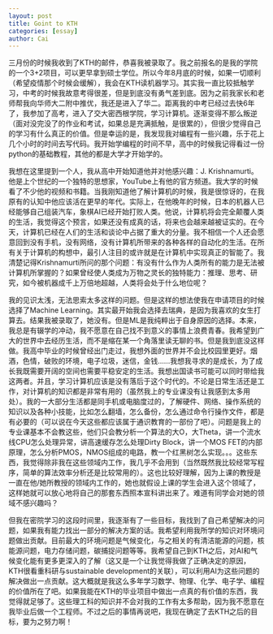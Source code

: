 ```yaml
---
layout: post
title: Goint to KTH
categories: [essay]
author: Cai
---
```


三月份的时候我收到了KTH的邮件，恭喜我被录取了。我之前报名的是我的学院的一个3+2项目，可以更早拿到硕士学位。所以今年8月底的时候，如果一切顺利（希望疫情那个时候会缓解），我会在KTH读机器学习。其实我一直比较抵触学习，中考的时候我故意考得很差，但是到底没有勇气差到底。因为之前我家长和老师帮我向华师大二附中推优，我还是进入了华二。距离我的中考已经过去快6年了，我参加了高考，进入了交大密西根学院，学习计算机。逐渐变得不那么叛逆（面对没完没了的作业和考试，如果总是充满抵触，是很累的），但很少觉得自己的学习有什么真正的价值。但是幸运的是，我发现我对编程有一些兴趣，乐于花上几个小时的时间去写代码。我开始学编程的时间不早，高中的时候我记得看过一份python的基础教程，其他的都是大学才开始学的。

我想在这里提到一个人，我从高中开始知道他并对他感兴趣：J. Krishnamurti。他是上个世纪的一个独特的思想家，YouTube上有他的官方频道。我大学的时候看了不少他的视频和书籍。当我刚知道他了解计算机的时候，我是很惊讶的，在我原有的认知中他应该活在更早的年代。实际上，在他晚年的时候，日本的机器人已经能够自己组装汽车，象棋AI已经开始打败人类。他说，计算机将会完全颠覆人类的生活，我觉得这个预言，如果还没有成真的话，将来也会越来越被证实的。在今天，计算机已经在人们的生活和谈论中占据了重大的分量。我不相信一个人还会愿意回到没有手机，没有网络，没有计算机所带来的各种各样的自动化的生活。在所有关于计算机的构想中，最引人注目的或许就是在计算机中实现真正的智能了。我清楚记得Krishnamurti所问的那个问题：有没有什么作为人类所有的能力是无法被计算机所掌握的？如果曾经使人类成为万物之灵长的独特能力：推理、思考、研究，如今被机器成千上万倍地超越，人类将会处于什么地位呢？

我的见识太浅，无法思索太多这样的问题。但是这样的想法使我在申请项目的时候选择了Machine Learning。其实最开始我会选择去瑞典，是因为我喜欢的女生打算去。结果我被录取了，她没有。但是ML是我纯粹出于自身原因的选择。本来，我总是有辍学的冲动，我不愿意在自己找不到意义的事情上浪费青春。我希望到广大的世界中去经历生活，而不是缩在某一个角落里读无聊的书。但是我到底没这样做。我高中毕业的时候曾经出门走过，我想外面的世界并不会比校园里更好。烟酒，色情，破败的环境，电子垃圾，迷信，金钱……我想我寻求的是成长，为了成长我既需要开阔的空间也需要平稳安定的生活。我想出国读书可能可以同时带给我这两者。并且，学习计算机应该是没有落后于这个时代的。不论是日常生活还是工作，对计算机的知识都是非常有用的（虽然我上的专业课没有让我感到太多用处）。我的一大部分生活都是同手机或电脑度过的，了解硬件、网络、操作系统的知识以及各种小技能，比如怎么翻墙，怎么备份，怎么通过命令行操作文件，都是有必要的（可以说在今天这些都应该属于通识教育的一部份了吧）。问题是我上的专业课基本不会教这些，他们只会教分析一个算法的大O，大Theta，讲一个流水线CPU怎么处理异常，讲高速缓存怎么处理Dirty Block，讲一个MOS FET的内部原理，怎么分析PMOS，NMOS组成的电路，教一个红黑树怎么实现。。。这些东西，我觉得除非我在这些领域内工作，我几乎不会用到（当然既然我比较经常写程序，简单的算法效率分析还是比较常用的）。这也比较好理解，因为上课的教授是一直在他/她所教授的领域内工作的，她也就假设上课的学生会进入这个领域了，这样她就可以放心地将自己的那套东西照本宣科讲出来了。难道有同学会对她的领域不感兴趣吗？

但我在密院学习的这段时间里，我逐渐有了一些目标，我找到了自己希望解决的问题，如果我有能力找出一部分的解决方案的话。我希望利用我所学的知识对环境问题做出贡献。目前最大的环境问题是气候变化，与之相关的有清洁能源的问题，核能源问题，电力存储问题，碳捕捉问题等等。我希望自己到KTH之后，对AI和气候变化能有更多更深入的了解（这又是一个让我觉得我做了正确决定的原因，KTH很看重科研与sustainable development的关联），可以利用AI为这些问题的解决做出一点贡献。这大概就是我这么多年学习数学、物理、化学、电子学、编程的价值所在了吧。如果我能在KTH的毕业项目中做出一点真的有价值的东西，我觉得就足够了。这些理工科的知识并不会对我的工作有太多帮助，因为我不愿意在我毕业后做一个工程师。不过之后的事情再说吧，我现在确定了去KTH之后的目标，要为之努力啊！
